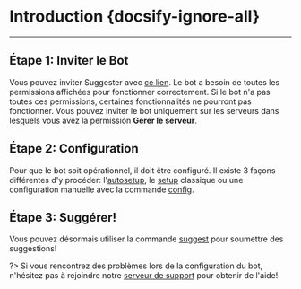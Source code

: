 # Introduction {docsify-ignore-all}
---

## **Étape 1: Inviter le Bot**
Vous pouvez inviter Suggester avec [ce lien](https://discord.com/oauth2/authorize?client_id=564426594144354315&scope=bot&permissions=805694544). Le bot a besoin de toutes les permissions affichées pour fonctionner correctement. Si le bot n'a pas toutes ces permissions, certaines fonctionnalités ne pourront pas fonctionner. Vous pouvez inviter le bot uniquement sur les serveurs dans lesquels vous avez la permission **Gérer le serveur**.

## **Étape 2: Configuration**
Pour que le bot soit opérationnel, il doit être configuré. Il existe 3 façons différentes d'y procéder: l'[autosetup](fr/admin/autosetup.md), le [setup](fr/admin/setup.md) classique ou une configuration manuelle avec la commande [config](fr/admin/config.md).
## **Étape 3: Suggérer!**
Vous pouvez désormais utiliser la commande [suggest](fr/all/suggest.md) pour soumettre des suggestions!

?> Si vous rencontrez des problèmes lors de la configuration du bot, n'hésitez pas à rejoindre notre [serveur de support](https://discord.gg/G5pEdUp) pour obtenir de l'aide!
